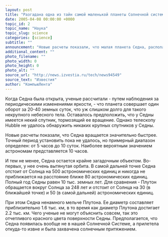 ```yaml
---
layout: post
title: "Разгадана одна из тайн самой маленькой планеты Солнечной системы"
date: 2005-04-08 00:00:00 +0000
topic_id: 2
topic_name: "Наука"
topic_slug: science
categories: [science]
subtitle: ""
announcement: "Новые расчеты показали, что малая планета Седна, располагающаяся в поясе Койпера, вращается не настолько медленно, как предполагалось ранее. Такой вывод сделали сотрудники Гарвард-смитсоновского центра астрофизики, изучившие Седну с помощью 6.5-метрового телескопа MMT Telescope."
additional_content: ""
photo_filename: ""
photo_width: 0
photo_height: 0
photo_alt: ""
source_url: "http://news.izvestia.ru/tech/news94549"
source_text: "Известия"
author: "КомпьюЛента"
---
```

Когда Седна была открыта, ученые рассчитали - путем наблюдения за периодическими изменениями яркости, - что планета совершает один оборот за 20-40 земных суток, что уж слишком долго для такого некрупного небесного тела. Оставалось предположить, что у Седны имеется некий спутник, тормозящий ее вращение. Однако телескопу Hubble не удалось обнаружить никаких крупных спутников у Седны.

Новые расчеты показали, что Седна вращается значительно быстрее. Точный период установить пока не удалось, но примерный диапазон определен: от 5 часов до 10 суток. Наиболее вероятным значением астрономам представляется 10 часов.

И тем не менее, Седна остается крайне загадочным объектом. Во-первых, у нее очень вытянутая орбита. В самой дальней точке Седна отстоит от Солнца на 500 астрономических единиц и никогда не приближается на расстояние ближе 80 астрономических единиц. Полный год Седны равен 10 тыс. земных лет. Для сравнения - Плутон обращается вокруг Солнца за 248 лет и отстоит от Солнца на 30 (в ближайшей точке) и 50 (в самой дальней) астрономических единиц.

При этом Седна ненамного мельче Плутона. Ее диаметр составляет приблизительно 1.6 тыс. км, в то время как диаметр Плутона достигает 2.2 тыс. км. Чего ученые не могут объяснить совсем, так это отчетливого красного цвета поверхности Седны. Предполагается, что Седна появилась вообще не в нашей Солнечной Системе, а прилетела откуда-то извне и была захвачена солнечным притяжением.
